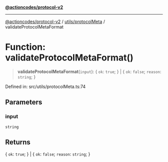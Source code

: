 [**@actioncodes/protocol-v2**](../../../README.md)

***

[@actioncodes/protocol-v2](../../../modules.md) / [utils/protocolMeta](../README.md) / validateProtocolMetaFormat

# Function: validateProtocolMetaFormat()

> **validateProtocolMetaFormat**(`input`): \{ `ok`: `true`; \} \| \{ `ok`: `false`; `reason`: `string`; \}

Defined in: src/utils/protocolMeta.ts:74

## Parameters

### input

`string`

## Returns

\{ `ok`: `true`; \} \| \{ `ok`: `false`; `reason`: `string`; \}
